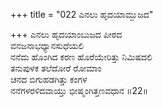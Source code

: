 +++
title = "022 ಎನಲು ಹೃದಯಾಮ್ಬುಜದ"

+++
ಎನಲು ಹೃದಯಾಂಬುಜದ ಪೀಠದ  
ವನಜನಾಭಧ್ಯಾನಸುಧೆಯಲಿ  
ನನೆದು ಹೊಂಗಿದ ಕರಣ ಹೊರೆಯೇರಿತ್ತು ನಿಮಿಷದಲಿ  
ತನುಪುಳಕ ತಲೆದೋರೆ ರೋಮಾಂ  
ಚನದ ಬಿಗುಹಡಗಿತ್ತು ಕಂಗಳ  
ನನೆಗಳರಳಿದವಾಯ್ತು ಭೀಷ್ಮಂಗಿತ್ತಣವಧಾನ    ॥22॥